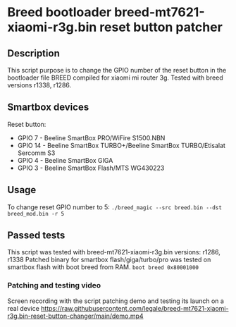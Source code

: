 # Breed bootloader breed-mt7621-xiaomi-r3g.bin reset button patcher
## Description
This script purpose is to change the GPIO number of the reset button in the bootloader file BREED compiled for xiaomi mi router 3g.
Tested with breed versions r1338, r1286.

## Smartbox devices 
Reset button:
- GPIO 7  - Beeline SmartBox PRO/WiFire S1500.NBN
- GPIO 14 - Beeline SmartBox TURBO+/Beeline SmartBox TURBO/Etisalat Sercomm S3
- GPIO 4  - Beeline SmartBox GIGA
- GPIO 3  - Beeline SmartBox Flash/MTS WG430223

## Usage
To change reset GPIO number to 5:
```./breed_magic --src breed.bin --dst breed_mod.bin -r 5```

## Passed tests
This script was tested with breed-mt7621-xiaomi-r3g.bin versions: r1286, r1338
Patched binary for smartbox flash/giga/turbo/pro was tested on smartbox flash with boot breed from RAM.
```boot breed 0x80001000```
### Patching and testing video
Screen recording with the script patching demo and testing its launch on a real device 
https://raw.githubusercontent.com/legale/breed-mt7621-xiaomi-r3g.bin-reset-button-changer/main/demo.mp4



